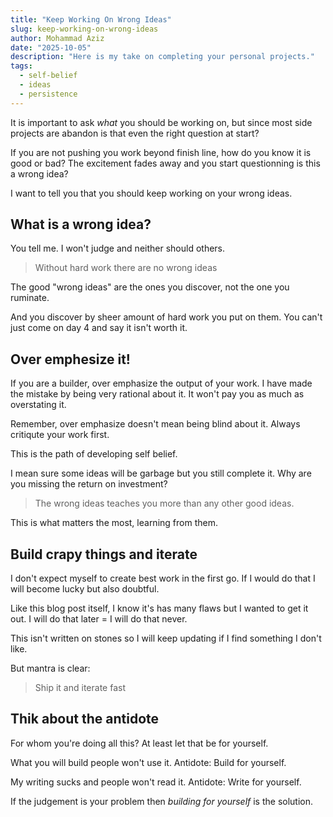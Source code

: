 ```yaml
---
title: "Keep Working On Wrong Ideas"
slug: keep-working-on-wrong-ideas
author: Mohammad Aziz
date: "2025-10-05"
description: "Here is my take on completing your personal projects."
tags:
  - self-belief
  - ideas
  - persistence
---
```


It is important to ask _what_ you should be working on, but since most side projects are abandon is that even the right question at start?

If you are not pushing you work beyond finish line, how do you know it is good or bad? The excitement fades away and you start questionning is this a wrong idea?

I want to tell you that you should keep working on your wrong ideas.

## What is a wrong idea?

You tell me. I won't judge and neither should others.

> Without hard work there are no wrong ideas

The good "wrong ideas" are the ones you discover, not the one you ruminate.

And you discover by sheer amount of hard work you put on them. You can't just come on day 4 and say it isn't worth it.

## Over emphesize it!

If you are a builder, over emphasize the output of your work. I have made the mistake by being very rational about it. It won't pay you as much as overstating it.

Remember, over emphasize doesn't mean being blind about it. Always critiqute your work first.

This is the path of developing self belief.

I mean sure some ideas will be garbage but you still complete it. Why are you missing the return on investment?

> The wrong ideas teaches you more than any other good ideas.

This is what matters the most, learning from them.

## Build crapy things and iterate

I don't expect myself to create best work in the first go. If I would do that I will become lucky but also doubtful.

Like this blog post itself, I know it's has many flaws but I wanted to get it out. I will do that later = I will do that never.

This isn't written on stones so I will keep updating if I find something I don't like.

But mantra is clear:

> Ship it and iterate fast

## Thik about the antidote

For whom you're doing all this? At least let that be for yourself.

What you will build people won't use it.
Antidote: Build for yourself.

My writing sucks and people won't read it.
Antidote: Write for yourself.

If the judgement is your problem then _building for yourself_ is the solution.
